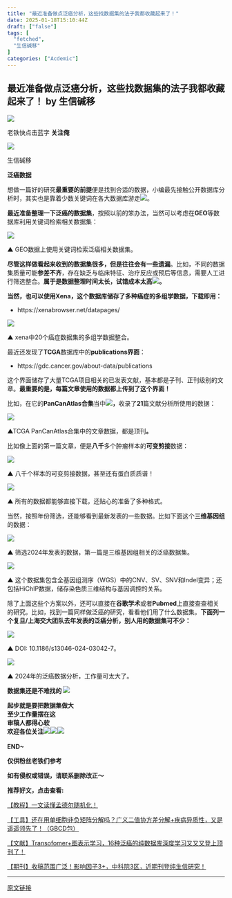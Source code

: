 ```yaml
---
title: "最近准备做点泛癌分析，这些找数据集的法子我都收藏起来了！"
date: 2025-01-18T15:10:44Z
draft: ["false"]
tags: [
  "fetched",
  "生信碱移"
]
categories: ["Acdemic"]
---
```

最近准备做点泛癌分析，这些找数据集的法子我都收藏起来了！ by 生信碱移
------
<div><section data-tool="markdown编辑器" data-website="https://markdown.com.cn/editor"><section powered-by="xiumi.us"><section><section powered-by="xiumi.us"><section><section><section powered-by="xiumi.us"><section><section powered-by="xiumi.us"><section><img data-imgfileid="100010999" data-ratio="1.0324675324675325" data-src="https://mmbiz.qpic.cn/mmbiz_gif/lN9Tp5oiaqHFn9Rg6MwMU3ukMR9ROPh7bf7QWHEMwhUBUwSUKFsV8oK9noHic3jLaeJVQewHJcLq1cTXVAat35Tw/640?wx_fmt=gif&amp;wxfrom=5&amp;wx_lazy=1" data-type="gif" data-w="154" src="https://mmbiz.qpic.cn/mmbiz_gif/lN9Tp5oiaqHFn9Rg6MwMU3ukMR9ROPh7bf7QWHEMwhUBUwSUKFsV8oK9noHic3jLaeJVQewHJcLq1cTXVAat35Tw/640?wx_fmt=gif&amp;wxfrom=5&amp;wx_lazy=1"></section></section></section></section></section><section><section powered-by="xiumi.us"><section><p>老铁快点击蓝字 <strong>关注俺</strong></p></section></section></section><section><section powered-by="xiumi.us"><section><section powered-by="xiumi.us"><section><img data-ratio="1.0324675324675325" data-type="gif" data-w="154" data-src="https://mmbiz.qpic.cn/mmbiz_gif/lN9Tp5oiaqHFn9Rg6MwMU3ukMR9ROPh7bf7QWHEMwhUBUwSUKFsV8oK9noHic3jLaeJVQewHJcLq1cTXVAat35Tw/640?wx_fmt=gif&amp;wxfrom=5&amp;wx_lazy=1" data-imgfileid="100011001" src="https://mmbiz.qpic.cn/mmbiz_gif/lN9Tp5oiaqHFn9Rg6MwMU3ukMR9ROPh7bf7QWHEMwhUBUwSUKFsV8oK9noHic3jLaeJVQewHJcLq1cTXVAat35Tw/640?wx_fmt=gif&amp;wxfrom=5&amp;wx_lazy=1"></section></section></section></section></section></section></section></section></section><section data-mpa-powered-by="yiban.io" data-style='white-space: normal; max-width: 100%; letter-spacing: 0.544px; text-size-adjust: auto; background-color: rgb(255, 255, 255); font-family: "Helvetica Neue", Helvetica, "Hiragino Sans GB", "Microsoft YaHei", Arial, sans-serif; box-sizing: border-box !important; overflow-wrap: break-word !important;'><section><section><section><section data-id="85660" data-custom="rgb(117, 117, 118)" data-color="rgb(117, 117, 118)"><section data-style="margin-top: 2em; padding-top: 0.5em; padding-bottom: 0.5em; max-width: 100%; border-style: solid none; text-decoration: inherit; border-top-color: rgb(204, 204, 204); border-bottom-color: rgb(204, 204, 204); border-top-width: 1px; border-bottom-width: 1px; box-sizing: border-box !important; overflow-wrap: break-word !important;"><p><span>生信碱移</span></p><section><strong>泛癌数据</strong></section></section></section></section></section></section></section><p><span>想做一篇好的研究<span><strong>最重要的前提</strong></span>便是找到合适的数据，小编最先接触公开数据库分析时，其实也是靠着少数关键词在各大数据库游走</span><img data-ratio="1" data-src="https://res.wx.qq.com/t/wx_fed/we-emoji/res/v1.3.10/assets/newemoji/Yellowdog.png" data-w="128" src="https://res.wx.qq.com/t/wx_fed/we-emoji/res/v1.3.10/assets/newemoji/Yellowdog.png"><span>。</span></p><p><span><strong>最近准备整理一下泛癌的数据集</strong>，按照以前的笨办法，当然可以考虑在<span><strong>GEO</strong></span>等数据库利用关键词检索相关数据集：</span></p><section><img data-galleryid="" data-imgfileid="100011783" data-ratio="0.5285714285714286" data-s="300,640" data-src="https://mmbiz.qpic.cn/sz_mmbiz_png/LvUIqvYKCeWibs9iahRLfy1icEyF9mut7rNF8icA4lMt6TlNNo9OibLibCqj8autQ2nIm59icLmtiaUibnpd3Cgia06jqDdA/640?wx_fmt=png&amp;from=appmsg" data-type="png" data-w="700" src="https://mmbiz.qpic.cn/sz_mmbiz_png/LvUIqvYKCeWibs9iahRLfy1icEyF9mut7rNF8icA4lMt6TlNNo9OibLibCqj8autQ2nIm59icLmtiaUibnpd3Cgia06jqDdA/640?wx_fmt=png&amp;from=appmsg"></section><p data-class="mbImgTitle"><span>▲ GEO数据上使用关键词检索泛癌相关数据集。</span></p><p><span><strong>尽管这样做看起来收到的数据集很多，但是往往会有一些遗漏</strong>。比如，不同的数据集质量可能<span><strong>参差不齐</strong></span>，存在缺乏与临床特征、治疗反应或预后等信息，需要人工进行筛选整合。<strong>属于是数据整理时间太长，试错成本太高</strong><strong><img data-ratio="1" data-src="https://res.wx.qq.com/t/wx_fed/we-emoji/res/v1.3.10/assets/newemoji/Yellowdog.png" data-w="128" src="https://res.wx.qq.com/t/wx_fed/we-emoji/res/v1.3.10/assets/newemoji/Yellowdog.png">。</strong></span></p><section><span><strong>当然，也可以使用</strong><span><strong>Xena</strong></span><strong>，这个数据库储存了多种癌症的多组学数据，下载即用：</strong></span></section><ul data-tool="markdown.com.cn编辑器"><li><section>https://xenabrowser.net/datapages/</section></li></ul><section><img data-galleryid="" data-imgfileid="100011784" data-ratio="0.8212962962962963" data-s="300,640" data-src="https://mmbiz.qpic.cn/sz_mmbiz_png/LvUIqvYKCeWibs9iahRLfy1icEyF9mut7rN0LTHRZUmI7yf1I24hGA4Fsia7ZIxSic371JvUfXjLcdgVKUP5dNxOBLA/640?wx_fmt=png&amp;from=appmsg" data-type="png" data-w="1080" src="https://mmbiz.qpic.cn/sz_mmbiz_png/LvUIqvYKCeWibs9iahRLfy1icEyF9mut7rN0LTHRZUmI7yf1I24hGA4Fsia7ZIxSic371JvUfXjLcdgVKUP5dNxOBLA/640?wx_fmt=png&amp;from=appmsg"></section><p data-class="mbImgTitle"><span>▲ xena中20个癌症数据集的多组学数据整合。</span></p><p data-tool="markdown.com.cn编辑器"><span>最近还发现了<span><strong>TCGA</strong></span>数据库中的<strong>publications界面</strong>：</span></p><ul data-tool="markdown.com.cn编辑器"><li><section>https://gdc.cancer.gov/about-data/publications</section></li></ul><p data-tool="markdown.com.cn编辑器"><span>这个界面储存了大量TCGA项目相关的已发表文献，基本都是子刊、正刊级别的文章。<span><strong>最重要的是，每篇文章</strong></span><span><strong>使用的数据</strong></span><span><strong>都上传到了这个界面！</strong></span><br></span></p><p data-tool="markdown.com.cn编辑器"><span>比如，在它的<strong>PanCanAtlas合集</strong>当中<strong><img data-ratio="1" data-src="https://res.wx.qq.com/t/wx_fed/we-emoji/res/v1.3.10/assets/newemoji/Yellowdog.png" data-w="128" src="https://res.wx.qq.com/t/wx_fed/we-emoji/res/v1.3.10/assets/newemoji/Yellowdog.png">，</strong>收录了<span><strong>21</strong></span>篇文献分析所使用的数据：</span></p><p><img data-galleryid="" data-imgfileid="100011785" data-ratio="0.8703703703703703" data-s="300,640" data-src="https://mmbiz.qpic.cn/sz_mmbiz_png/LvUIqvYKCeWibs9iahRLfy1icEyF9mut7rNOZiacBQJ7AZANRvEYnVr4lYVVAgibEJMIyOFsJ4E8w9ardmHDXZPGxJg/640?wx_fmt=png&amp;from=appmsg" data-type="png" data-w="1080" src="https://mmbiz.qpic.cn/sz_mmbiz_png/LvUIqvYKCeWibs9iahRLfy1icEyF9mut7rNOZiacBQJ7AZANRvEYnVr4lYVVAgibEJMIyOFsJ4E8w9ardmHDXZPGxJg/640?wx_fmt=png&amp;from=appmsg"></p><section><span>▲TCGA PanCanAtlas合集中的文章数据，都是顶刊<strong>。</strong></span></section><p data-tool="markdown.com.cn编辑器"><span>比如像上面的第一篇文章，便是<span><strong>八千</strong></span>多个肿瘤样本的<strong>可变剪接</strong>数据：</span></p><p><img data-galleryid="" data-imgfileid="100011788" data-ratio="1.0740740740740742" data-s="300,640" data-src="https://mmbiz.qpic.cn/sz_mmbiz_png/LvUIqvYKCeWibs9iahRLfy1icEyF9mut7rN62cQ7nGImapWs5pAicIxkObeWFaQtW3f8LickzexHfYh3ic64ccc6RhvA/640?wx_fmt=png&amp;from=appmsg" data-type="png" data-w="1080" src="https://mmbiz.qpic.cn/sz_mmbiz_png/LvUIqvYKCeWibs9iahRLfy1icEyF9mut7rN62cQ7nGImapWs5pAicIxkObeWFaQtW3f8LickzexHfYh3ic64ccc6RhvA/640?wx_fmt=png&amp;from=appmsg"></p><section><span>▲ 八千个样本的可变剪接数据，甚至还有蛋白质质谱！</span></section><p><img data-galleryid="" data-imgfileid="100011790" data-ratio="0.9" data-s="300,640" data-src="https://mmbiz.qpic.cn/sz_mmbiz_png/LvUIqvYKCeWibs9iahRLfy1icEyF9mut7rNUG31qv6sWDZXRzDZ40h6OqmBnLX6Z4XTOQq5uYgVvZ5PHvYYSl1icgQ/640?wx_fmt=png&amp;from=appmsg" data-type="png" data-w="1080" src="https://mmbiz.qpic.cn/sz_mmbiz_png/LvUIqvYKCeWibs9iahRLfy1icEyF9mut7rNUG31qv6sWDZXRzDZ40h6OqmBnLX6Z4XTOQq5uYgVvZ5PHvYYSl1icgQ/640?wx_fmt=png&amp;from=appmsg"></p><p data-class="mbImgTitle"><span>▲ 所有的数据都能够直接下载，还贴心的准备了多种格式。</span></p><p data-tool="markdown.com.cn编辑器"><span>当然，按照年份筛选，还能够看到最新发表的一些数据。比如下面这个<strong>三维基因组</strong>的数据：</span></p><p><img data-galleryid="" data-imgfileid="100011793" data-ratio="0.9990740740740741" data-s="300,640" data-src="https://mmbiz.qpic.cn/sz_mmbiz_png/LvUIqvYKCeWibs9iahRLfy1icEyF9mut7rNOvXDnkcvOGWTrib9oFXjWGJBfw6CzJJ3qkmmy1LTxb8Wg0rWSgjdYyg/640?wx_fmt=png&amp;from=appmsg" data-type="png" data-w="1080" src="https://mmbiz.qpic.cn/sz_mmbiz_png/LvUIqvYKCeWibs9iahRLfy1icEyF9mut7rNOvXDnkcvOGWTrib9oFXjWGJBfw6CzJJ3qkmmy1LTxb8Wg0rWSgjdYyg/640?wx_fmt=png&amp;from=appmsg"></p><p data-class="mbImgTitle"><span>▲ 筛选2024年发表的数据，第一篇是三维基因组相关的泛癌数据集。</span></p><p><img data-galleryid="" data-imgfileid="100011796" data-ratio="0.812962962962963" data-s="300,640" data-src="https://mmbiz.qpic.cn/sz_mmbiz_png/LvUIqvYKCeWibs9iahRLfy1icEyF9mut7rNYfGicvG8YNT22oIcJyGtGAIaf8NJXFWSsSWKmbgiaNEcN8QOStfnAXkg/640?wx_fmt=png&amp;from=appmsg" data-type="png" data-w="1080" src="https://mmbiz.qpic.cn/sz_mmbiz_png/LvUIqvYKCeWibs9iahRLfy1icEyF9mut7rNYfGicvG8YNT22oIcJyGtGAIaf8NJXFWSsSWKmbgiaNEcN8QOStfnAXkg/640?wx_fmt=png&amp;from=appmsg"></p><section><span>▲ 这个数据集包含全基因组测序（WGS）中的CNV、SV、SNV和Indel变异；还包括HiChIP数据，储存染色质三维结构与基因调控的关系。</span></section><p data-tool="markdown.com.cn编辑器"><span>除了上面这些个方案以外，还可以直接在<strong><span>谷歌学术</span></strong>或者<strong><span>Pubmed</span></strong>上直接查查相关的研究。比如，找到一篇同样做泛癌的研究，看看他们用了什么数据集。<strong>下面列一个复旦/上海交大团队去年发表的泛癌分析，别人用的数据集可不少</strong><strong>：</strong></span></p><section><img data-galleryid="" data-imgfileid="100011800" data-ratio="0.5048828125" data-s="300,640" data-src="https://mmbiz.qpic.cn/sz_mmbiz_png/LvUIqvYKCeWibs9iahRLfy1icEyF9mut7rNMDHttbytMjlKYaerCEA5QrrowsicJujBU4eeibCAtX1gpjGbQDTMFzXw/640?wx_fmt=png&amp;from=appmsg" data-type="png" data-w="1024" src="https://mmbiz.qpic.cn/sz_mmbiz_png/LvUIqvYKCeWibs9iahRLfy1icEyF9mut7rNMDHttbytMjlKYaerCEA5QrrowsicJujBU4eeibCAtX1gpjGbQDTMFzXw/640?wx_fmt=png&amp;from=appmsg"></section><p data-class="mbImgTitle"><span>▲ DOI: 10.1186/s13046-024-03042-7。</span></p><p><img data-imgfileid="100011801" data-ratio="0.47314814814814815" data-src="https://mmbiz.qpic.cn/sz_mmbiz_png/LvUIqvYKCeWibs9iahRLfy1icEyF9mut7rNJPhPM2Hcooyic5bBDFzLxGHicm7Y7FRGiaM9vDhgsXkicKUtVOiapqIju9A/640?wx_fmt=png&amp;from=appmsg" data-type="png" data-w="1080" src="https://mmbiz.qpic.cn/sz_mmbiz_png/LvUIqvYKCeWibs9iahRLfy1icEyF9mut7rNJPhPM2Hcooyic5bBDFzLxGHicm7Y7FRGiaM9vDhgsXkicKUtVOiapqIju9A/640?wx_fmt=png&amp;from=appmsg"></p><section><span>▲ 2024年的泛癌数据分析，工作量可太大了。</span></section><p><strong><span><strong><span><strong><span>数据集还是不难找的</span><span> </span></strong><strong><span><img data-ratio="1" data-src="https://res.wx.qq.com/t/wx_fed/we-emoji/res/v1.3.10/assets/newemoji/Yellowdog.png" data-w="128" src="https://res.wx.qq.com/t/wx_fed/we-emoji/res/v1.3.10/assets/newemoji/Yellowdog.png"></span></strong></span></strong></span></strong></p><section><span><strong>起步就是要把数据集做大</strong></span><strong><strong></strong></strong></section><section><span><strong><strong>至少工作量摆在这</strong></strong></span></section><section><span><strong><strong><strong>审稿人都得心软</strong></strong></strong></span></section><section><span><strong>欢迎各位关注<img data-src="https://res.wx.qq.com/t/wx_fed/we-emoji/res/v1.3.10/assets/newemoji/Yellowdog.png" data-ratio="1" data-w="128" src="https://res.wx.qq.com/t/wx_fed/we-emoji/res/v1.3.10/assets/newemoji/Yellowdog.png"><img data-src="https://res.wx.qq.com/t/wx_fed/we-emoji/res/v1.3.10/assets/Expression/Expression_64@2x.png" data-ratio="1" data-w="128" src="https://res.wx.qq.com/t/wx_fed/we-emoji/res/v1.3.10/assets/Expression/Expression_64@2x.png"><img data-src="https://res.wx.qq.com/t/wx_fed/we-emoji/res/v1.3.10/assets/newemoji/Worship.png" data-ratio="1" data-w="128" src="https://res.wx.qq.com/t/wx_fed/we-emoji/res/v1.3.10/assets/newemoji/Worship.png"></strong></span></section><section><mp-common-profile data-id="MzkyNTIzMzYyMA==" data-pluginname="mpprofile" data-headimg="http://mmbiz.qpic.cn/mmbiz_png/LvUIqvYKCeXYZNMxRMnjiaicO2a27jDZ2FgQga8TdeQcsGRJRIn2IInkKtfcbbMXOBSViaPXpTOBulUlNzd11pzow/0?wx_fmt=png" data-nickname="生信碱移" data-alias="liudoufu307" data-signature="春来秋至，分享我的所见与所识" data-from="2" data-weuitheme="light"></mp-common-profile></section><section><br></section><section><strong><span>END~</span></strong><br></section><p><span><strong>仅供粉丝老铁们参考</strong></span></p><section><strong>如有侵权或错误，请联系删除改正～</strong></section><section data-class="_mbEditor" data-id="32689"><section><section><section><p><span><strong mpa-from-tpl="t">推荐好文，点击查看:</strong></span></p><p><a target="_blank" href="http://mp.weixin.qq.com/s?__biz=MzkyNTIzMzYyMA==&amp;mid=2247490399&amp;idx=1&amp;sn=bab116f9b25cfef81c690cfa566ec034&amp;chksm=c1c8e3e4f6bf6af2ac22ee98441129f72698139a2fc5cba2607a7cad46449da498e2a37e732f&amp;scene=21#wechat_redirect" textvalue="【教程】一文读懂孟德尔随机化！" linktype="text" imgurl="" imgdata="null" data-itemshowtype="0" tab="innerlink" data-linktype="2" hasload="1">【教程】一文读懂孟德尔随机化！</a><br></p><p><a target="_blank" href="https://mp.weixin.qq.com/s?__biz=MzkyNTIzMzYyMA==&amp;mid=2247495382&amp;idx=1&amp;sn=33c7576a1cdd370361e3667b4346dcc8&amp;scene=21#wechat_redirect" textvalue="【工具】NBT: 单细胞可‍解释张量分解算法sclTD！" linktype="text" imgurl="" imgdata="null" data-itemshowtype="0" tab="innerlink" data-linktype="2"><span>【工具】还在用单细胞非负矩阵分解吗？广义二值协方差分解+疾病异质性，又是遥遥领先了！（GBCD包）</span></a></p><p><a target="_blank" href="https://mp.weixin.qq.com/s?__biz=MzkyNTIzMzYyMA==&amp;mid=2247495398&amp;idx=1&amp;sn=ee8b90bc53b8885d39f9005936984f88&amp;scene=21#wechat_redirect" textvalue="【文献】这篇顶刊纯生信领先常规生信分‍析一个版本！" linktype="text" imgurl="" imgdata="null" data-itemshowtype="0" tab="innerlink" data-linktype="2">【文献】Transofomer+图表示学习，16种泛癌的纯数据库深度学习又又又登上顶刊了！</a></p><p><a target="_blank" href="https://mp.weixin.qq.com/s?__biz=MzkyNTIzMzYyMA==&amp;mid=2247495197&amp;idx=1&amp;sn=c62596642fbefba5bb5c6e7070af84f7&amp;scene=21#wechat_redirect" textvalue="【期刊】无版面费低分 SCI 期刊‍，近期发表多篇纯网药研究！" linktype="text" imgurl="" imgdata="null" data-itemshowtype="0" tab="innerlink" data-linktype="2"><span>【期刊】收稿范围广泛！影响因子3+，中科院3区，近期刊登纯生信研究！</span></a></p></section></section></section></section></section><p><mp-style-type data-value="3"></mp-style-type></p></div>  
<hr>
<a href="https://mp.weixin.qq.com/s/y2gbdm3V3IjoM2gxTtGkUA",target="_blank" rel="noopener noreferrer">原文链接</a>
